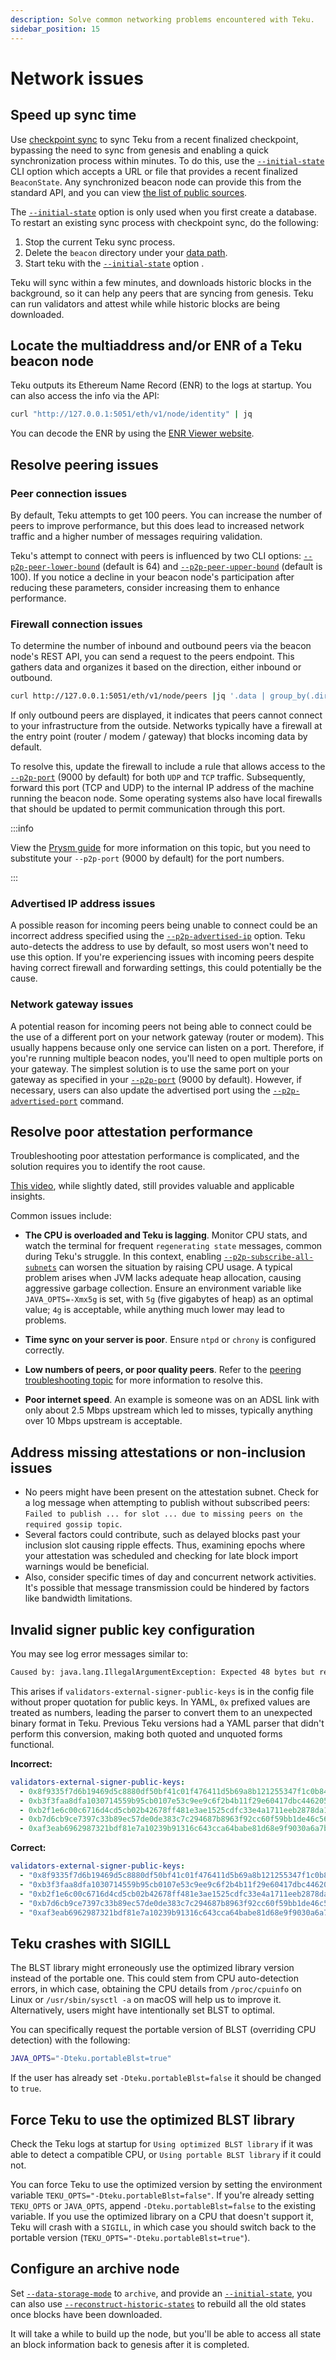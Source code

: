 ```yaml
---
description: Solve common networking problems encountered with Teku.
sidebar_position: 15
---
```


# Network issues

## Speed up sync time

Use [checkpoint sync](../../get-started/checkpoint-start.md) to sync Teku from a recent finalized checkpoint, bypassing
the need to sync from genesis and enabling a quick synchronization process within minutes. To do this, use the
[`--initial-state`](../../reference/cli/index.md#initial-state) CLI option which accepts a URL or file that provides a recent
finalized `BeaconState`. Any synchronized beacon node can provide this from the standard API, and you can view
[the list of public sources](https://eth-clients.github.io/checkpoint-sync-endpoints/).

The [`--initial-state`](../../reference/cli/index.md#initial-state) option is only used when you first create a database. To
restart an existing sync process with checkpoint sync, do the following:

1. Stop the current Teku sync process.
1. Delete the `beacon` directory under your [data path](../../reference/cli/index.md#data-base-path-data-path).
1. Start teku with the [`--initial-state`](../../reference/cli/index.md#initial-state) option .

Teku will sync within a few minutes, and downloads historic blocks in the background, so it can
help any peers that are syncing from genesis. Teku can run validators and attest while while historic blocks are being downloaded.

## Locate the multiaddress and/or ENR of a Teku beacon node

Teku outputs its Ethereum Name Record (ENR) to the logs at startup. You can also access the info via the API:

```bash
curl "http://127.0.0.1:5051/eth/v1/node/identity" | jq
```

You can decode the ENR by using the [ENR Viewer website](https://enr-viewer.com/).

## Resolve peering issues

### Peer connection issues

By default, Teku attempts to get 100 peers. You can increase the number of peers to improve performance, but this does
lead to increased network traffic and a higher number of messages requiring validation.

Teku's attempt to connect with peers is influenced by two CLI options: [`--p2p-peer-lower-bound`](../../reference/cli/index.md#p2p-peer-lower-bound) (default is 64)
and [`--p2p-peer-upper-bound`](../../reference/cli/index.md#p2p-peer-upper-bound) (default is 100).  If you notice a
decline in your beacon node's participation after reducing these parameters, consider increasing them to enhance performance.


### Firewall connection issues

To determine the number of inbound and outbound peers via the beacon node's REST API, you can send a request to the peers
endpoint. This gathers data and organizes it based on the direction, either inbound or outbound.

```bash
curl http://127.0.0.1:5051/eth/v1/node/peers |jq '.data | group_by(.direction)[] | {direction: .[0].direction, count: length}'
```

If only outbound peers are displayed, it indicates that peers cannot connect to your infrastructure from the outside.
Networks typically have a firewall at the entry point (router / modem / gateway) that blocks incoming data by default.

To resolve this, update the firewall to include a rule that allows access to the [`--p2p-port`](../../reference/cli/index.md#p2p-port) (9000 by default)
for both `UDP` and `TCP` traffic. Subsequently, forward this port (TCP and UDP) to the internal IP address of the machine running the
beacon node. Some operating systems also have local firewalls that should be updated to permit communication through this port.

:::info

View the [Prysm guide](https://docs.prylabs.network/docs/prysm-usage/p2p-host-ip/) for more information on this topic, but you need to substitute  your `--p2p-port` (9000 by default) for the port numbers.

:::

### Advertised IP address issues 

A possible reason for incoming peers being unable to connect could be an incorrect address specified using the
[`--p2p-advertised-ip`](../../reference/cli/index.md#p2p-advertised-ip) option. Teku auto-detects the address to use by
default, so most users won't need to use this option. If you're experiencing issues with incoming peers despite having
correct firewall and forwarding settings, this could potentially be the cause.


### Network gateway issues

A potential reason for incoming peers not being able to connect could be the use of a different port on your network
gateway (router or modem). 
This usually happens because only one service can listen on a port. Therefore, if you're running multiple beacon nodes, you'll
need to open multiple ports on your gateway. The simplest solution is to use the same port on your gateway as specified
in your [`--p2p-port`](../../reference/cli/index.md#p2p-port) (9000 by default). However, if necessary, users can also
update the advertised port using the [`--p2p-advertised-port`](../../reference/cli/index.md#p2p-advertised-port) command.

## Resolve poor attestation performance

Troubleshooting poor attestation performance is complicated, and the solution requires you to identify the root cause.

[This video](https://www.symphonious.net/2020/09/08/exploring-eth2-attestation-inclusion/), while slightly dated, still provides valuable and applicable insights.

Common issues include:

* **The CPU is overloaded and Teku is lagging**. Monitor CPU stats, and watch the terminal for frequent `regenerating state`
    messages, common during Teku's struggle. In this context, enabling [`--p2p-subscribe-all-subnets`](../../reference/cli/index.md#p2p-subscribe-all-subnets-enabled) can worsen the situation by raising CPU usage. A typical problem arises when JVM lacks adequate heap allocation, causing
    aggressive garbage collection. Ensure an environment variable like `JAVA_OPTS=-Xmx5g` is set, with
    `5g` (five gigabytes of heap) as an optimal value; `4g` is acceptable, while anything much lower may lead to problems.

* **Time sync on your server is poor**. Ensure `ntpd` or `chrony` is configured correctly.

* **Low numbers of peers, or poor quality peers**. Refer to the [peering troubleshooting topic](#how-many-peers-do-i-need-or-other-peering-issues)
    for more information to resolve this.

* **Poor internet speed**. An example is someone was on an ADSL link with only about 2.5 Mbps upstream which led to
    misses, typically anything over 10 Mbps upstream is acceptable.


## Address missing attestations or non-inclusion issues

* No peers might have been present on the attestation subnet. Check for a log message when attempting to
    publish without subscribed peers: `Failed to publish ... for slot ... due to missing peers on the required gossip topic`.
* Several factors could contribute, such as delayed blocks past your inclusion slot causing ripple effects. Thus, examining
    epochs where your attestation was scheduled and checking for late block import warnings would be beneficial.
* Also, consider specific times of day and concurrent network activities. It's possible that message transmission could
    be hindered by factors like bandwidth limitations.

## Invalid signer public key configuration

You may see log error messages similar to:

```bash
Caused by: java.lang.IllegalArgumentException: Expected 48 bytes but received 58.
```

This arises if `validators-external-signer-public-keys` is in the config file without proper quotation for public keys.
In YAML, `0x` prefixed values are treated as numbers, leading the parser to convert them to an unexpected binary format
in Teku. Previous Teku versions had a YAML parser that didn't perform this conversion, making both quoted and unquoted
forms functional.

**Incorrect:**
```yaml
validators-external-signer-public-keys:
  - 0x8f9335f7d6b19469d5c8880df50bf41c01f476411d5b69a8b121255347f1c0b8400ba31a63010b229080240589ad2423
  - 0xb3f3faa8dfa1030714559b95cb0107e53c9ee9c6f2b4b11f29e60417dbc4462052ff2d2dbbe98d808e3093858a3acdcc
  - 0xb2f1e6c00c6716d4cd5cb02b42678ff481e3ae1525cdfc33e4a1711eeb2878da10ebeacdcdc2ef2049410fc60fe5cfe5
  - 0xb7d6cb9ce7397c33b89ec57de0de383c7c294687b8963f92cc60f59bb1de46c56623cd24c9cc1e407db92d1a79920887
  - 0xaf3eab6962987321bdf81e7a10239b91316c643cca64babe81d68e9f9030a6a7b91681168df5a02a9ac3433b8332a712
```

**Correct:**
```yaml
validators-external-signer-public-keys:
  - "0x8f9335f7d6b19469d5c8880df50bf41c01f476411d5b69a8b121255347f1c0b8400ba31a63010b229080240589ad2423"
  - "0xb3f3faa8dfa1030714559b95cb0107e53c9ee9c6f2b4b11f29e60417dbc4462052ff2d2dbbe98d808e3093858a3acdcc"
  - "0xb2f1e6c00c6716d4cd5cb02b42678ff481e3ae1525cdfc33e4a1711eeb2878da10ebeacdcdc2ef2049410fc60fe5cfe5"
  - "0xb7d6cb9ce7397c33b89ec57de0de383c7c294687b8963f92cc60f59bb1de46c56623cd24c9cc1e407db92d1a79920887"
  - "0xaf3eab6962987321bdf81e7a10239b91316c643cca64babe81d68e9f9030a6a7b91681168df5a02a9ac3433b8332a712"
```

## Teku crashes with SIGILL

The BLST library might erroneously use the optimized library version instead of the portable one. This could stem from CPU
auto-detection errors, in which case, obtaining the CPU details from `/proc/cpuinfo` on Linux or `/usr/sbin/sysctl -a` on macOS
will help us to improve it. Alternatively, users might have intentionally set BLST to optimal.

You can specifically request the portable version of BLST (overriding CPU detection) with the following:

```bash
JAVA_OPTS="-Dteku.portableBlst=true"
```

If the user has already set `-Dteku.portableBlst=false` it should be changed to `true`.

## Force Teku to use the optimized BLST library

Check the Teku logs at startup for `Using optimized BLST library` if it was able to detect a compatible CPU, or
`Using portable BLST library` if it could not.

You can force Teku to use the optimized version by setting the environment variable `TEKU_OPTS="-Dteku.portableBlst=false"`.
If you're already setting `TEKU_OPTS` or `JAVA_OPTS`, append `-Dteku.portableBlst=false` to the existing variable. If
you use the optimized library on a CPU that doesn't support it, Teku will crash with a `SIGILL`, in which case you should
switch back to the portable version (`TEKU_OPTS="-Dteku.portableBlst=true"`).

## Configure an archive node

Set [`--data-storage-mode`](../../reference/cli/index.md#data-storage-mode) to `archive`, and provide an
[`--initial-state`](../../reference/cli/index.md#initial-state), you can also use
[`--reconstruct-historic-states`](../../reference/cli/index.md#reconstruct-historic-states) to rebuild
all the old states once blocks have been downloaded.

It will take a while to build up the node, but you'll be able to access all state an block information back to genesis
after it is completed.
